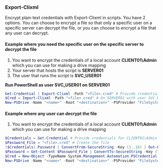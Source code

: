 ### Export-Clixml

Encrypt plain text credentials with Export-Clixml in scripts. You have 2 options. You can choose to encrypt a file so that only a specific user on a specific server can decrypt the file, or you can choose to encrypt a file that any user can decrypt.

#### Example where you need the specific user on the specific server to decrypt the file

1. You want to encrypt the credentials of a local account **CLIENT01\Admin** which you can use for making a drive mapping
2. Your server that hosts the script is **SERVER01**
3. The user that runs the script is **SVC_USER01**

**Run PowerShell as user SVC_USER01 on SERVER01**

```powershell
Get-Credential | Export-Clixml -Path "<file>.cred" # Provide credentials for CLIENT01\Admin
$Cred = Import-Clixml -Path "<file>.cred" # On SERVER01 with user SVC_USER01 you can store the credentials in a variable
New-PSDrive -Name "<name>" -Root "<destination>" -PSProvider "FileSystem" -Credential $Cred # Use the credentials to make a drive mapping
```

#### Example where any user can decrypt the file

1. You want to encrypt the credentials of a local account **CLIENT01\Admin** which you can use for making a drive mapping

```powershell
$Credentials = Get-Credential # Provide credentials for CLIENT01\Admin
$Password_File = "<file>.cred" # Create the file
($Credentials).Password | ConvertFrom-SecureString -Key (1..16) | Out-File $Password_File
$Password = Get-Content $Password_File | ConvertTo-SecureString -Key (1..16)
$Cred = New-Object -TypeName System.Management.Automation.PSCredential -ArgumentList ($Credentials).UserName, $Password
New-PSDrive -Name "<name>" -Root "<destination>" -PSProvider "FileSystem" -Credential $Cred # Use the credentials to make a drive mapping
```